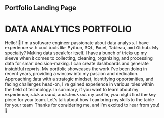 <h2>Portfolio Landing Page</h2>

<h1>DATA ANALYTICS PORTFOLIO</h1>

Hello! 👋 I'm a software engineer passionate about data analysis. I have experience with cool tools like Python, SQL, Excel, Tableau, and Github. My specialty? Making data speak for itself.
I have a bunch of tricks up my sleeve when it comes to collecting, cleaning, organizing, and processing data for smart decision-making. I can create dashboards and generate insightful reports. My portfolio showcases the work I've been doing in recent years, providing a window into my passion and dedication. Approaching data with a strategic mindset, identifying opportunities, and facing challenges head-on, I've gained experience in various roles within the field of technology.
In summary, if you want to learn about my experience, stick around, and check out my profile, you might find the key piece for your team. 
Let's talk about how I can bring my skills to the table for your team. 
Thanks for considering me, and I'm excited to hear from you! 🚀
